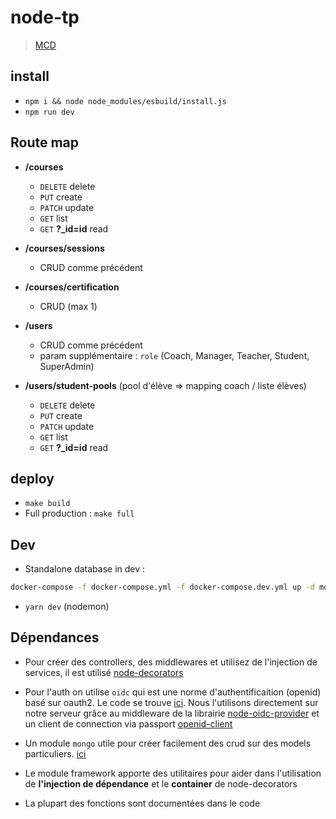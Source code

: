 # node-tp

> [MCD](https://excalidraw.com/#room=5dbc1a6afa3847a2d702,gJ_FV9rbrkXtNkonjfPaDA )

## install

- `npm i && node node_modules/esbuild/install.js`
- `npm run dev`

## Route map

- **/courses**
  - `DELETE` delete
  - `PUT` create
  - `PATCH` update
  - `GET` list
  - `GET` **?_id=id** read

- **/courses/sessions**
  - CRUD comme précédent

- **/courses/certification**
  - CRUD (max 1)

- **/users**
  - CRUD comme précédent
  - param supplémentaire : `role` (Coach, Manager, Teacher, Student, SuperAdmin)

- **/users/student-pools** (pool d'élève => mapping coach / liste élèves)
  - `DELETE` delete
  - `PUT` create
  - `PATCH` update
  - `GET` list
  - `GET` **?_id=id** read

## deploy

- `make build`
- Full production : `make full`

## Dev

- Standalone database in dev :
```bash
docker-compose -f docker-compose.yml -f docker-compose.dev.yml up -d mongo
```
- `yarn dev` (nodemon)

## Dépendances

- Pour créer des controllers, des middlewares et utilisez de l'injection de services, il est utilisé [node-decorators](https://github.com/serhiisol/node-decorators)

- Pour l'auth on utilise `oidc` qui est une norme d'authentificaition (openid) basé sur oauth2.
Le code se trouve [ici](src/modules/oauth). Nous l'utilisons directement sur notre serveur  grâce au middleware de la librairie [node-oidc-provider](https://github.com/panva/node-oidc-provider) et un client de connection via passport [openid-client](http://www.passportjs.org/packages/openid-client/)

- Un module `mongo` utile pour créer facilement des crud sur des models particuliers. [ici](src/modules/mongodb/)

- Le module framework apporte des utilitaires pour aider dans l'utilisation de **l'injection de dépendance** et le **container** de node-decorators

- La plupart des fonctions sont documentées dans le code

